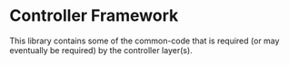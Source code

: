 # Controller Framework
This library contains some of the common-code that is required (or may eventually be required) by the controller layer(s).